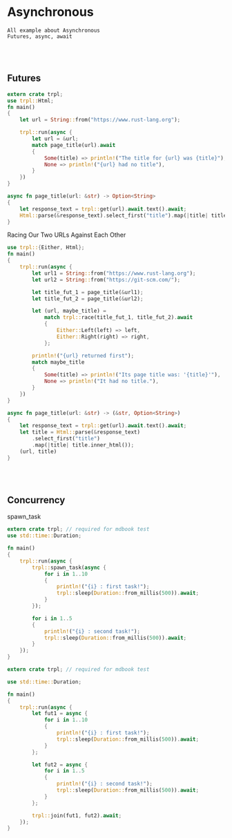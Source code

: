 # Asynchronous
    All example about Asynchronous
    Futures, async, await




<!--------------------------------------------------------------------------------- Futures -->
<br><br>

## Futures

```rust
extern crate trpl;
use trpl::Html;
fn main() 
{
    let url = String::from("https://www.rust-lang.org");

    trpl::run(async {
        let url = &url;
        match page_title(url).await 
        {
            Some(title) => println!("The title for {url} was {title}"),
            None => println!("{url} had no title"),
        }
    })
}

async fn page_title(url: &str) -> Option<String> 
{
    let response_text = trpl::get(url).await.text().await;
    Html::parse(&response_text).select_first("title").map(|title| title.inner_html())
}
```

Racing Our Two URLs Against Each Other
```rust
use trpl::{Either, Html};
fn main() 
{
    trpl::run(async {
        let url1 = String::from("https://www.rust-lang.org");
        let url2 = String::from("https://git-scm.com/");

        let title_fut_1 = page_title(&url1);
        let title_fut_2 = page_title(&url2);

        let (url, maybe_title) =
            match trpl::race(title_fut_1, title_fut_2).await 
            {
                Either::Left(left) => left,
                Either::Right(right) => right,
            };

        println!("{url} returned first");
        match maybe_title 
        {
            Some(title) => println!("Its page title was: '{title}'"),
            None => println!("It had no title."),
        }
    })
}

async fn page_title(url: &str) -> (&str, Option<String>) 
{
    let response_text = trpl::get(url).await.text().await;
    let title = Html::parse(&response_text)
        .select_first("title")
        .map(|title| title.inner_html());
    (url, title)
}
```



<!--------------------------------------------------------------------------------- Concurrency -->
<br><br>

## Concurrency

spawn_task
```rust
extern crate trpl; // required for mdbook test
use std::time::Duration;

fn main() 
{
    trpl::run(async {
        trpl::spawn_task(async {
            for i in 1..10 
            {
                println!("{i} : first task!");
                trpl::sleep(Duration::from_millis(500)).await;
            }
        });

        for i in 1..5 
        {
            println!("{i} : second task!");
            trpl::sleep(Duration::from_millis(500)).await;
        }
    });
}
```

```rust
extern crate trpl; // required for mdbook test

use std::time::Duration;

fn main() 
{
    trpl::run(async {
        let fut1 = async {
            for i in 1..10 
            {
                println!("{i} : first task!");
                trpl::sleep(Duration::from_millis(500)).await;
            }
        };

        let fut2 = async {
            for i in 1..5 
            {
                println!("{i} : second task!");
                trpl::sleep(Duration::from_millis(500)).await;
            }
        };

        trpl::join(fut1, fut2).await;
    });
}
```

```rust

```

```rust

```

```rust

```